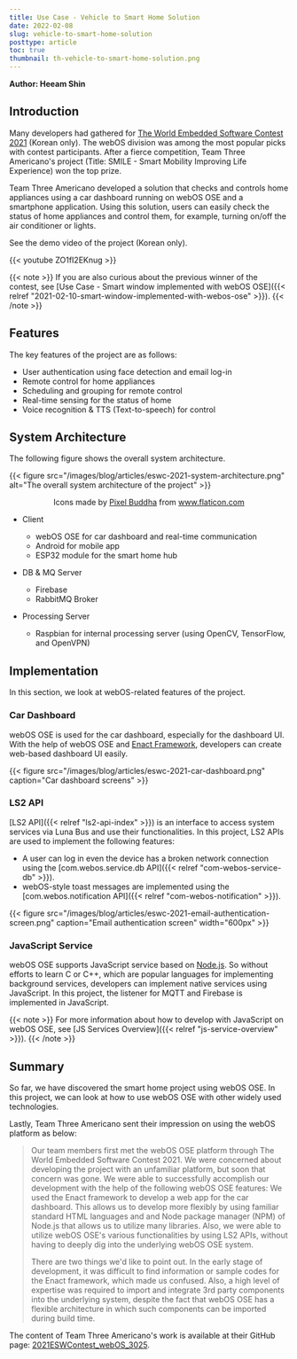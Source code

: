 ```yaml
---
title: Use Case - Vehicle to Smart Home Solution
date: 2022-02-08
slug: vehicle-to-smart-home-solution
posttype: article
toc: true
thumbnail: th-vehicle-to-smart-home-solution.png
---
```


**Author: Heeam Shin**

## Introduction

Many developers had gathered for [The World Embedded Software Contest 2021](https://www.eswcontest.or.kr/) (Korean only). The webOS division was among the most popular picks with contest participants. After a fierce competition, Team Three Americano's project (Title: SMILE - Smart Mobility Improving Life Experience) won the top prize.

Team Three Americano developed a solution that checks and controls home appliances using a car dashboard running on webOS OSE and a smartphone application. Using this solution, users can easily check the status of home appliances and control them, for example, turning on/off the air conditioner or lights.

See the demo video of the project (Korean only).

{{< youtube ZO1fI2EKnug >}}

{{< note >}}
If you are also curious about the previous winner of the contest, see [Use Case -  Smart window implemented with webOS OSE]({{< relref "2021-02-10-smart-window-implemented-with-webos-ose" >}}).
{{< /note >}}

## Features

The key features of the project are as follows:

- User authentication using face detection and email log-in
- Remote control for home appliances
- Scheduling and grouping for remote control
- Real-time sensing for the status of home
- Voice recognition & TTS (Text-to-speech) for control

## System Architecture
  
The following figure shows the overall system architecture.

<!-- {{< figure src="/images/blog/articles/IMG_6665.jpg" alt="The overall system architecture of the project" >}} -->
{{< figure src="/images/blog/articles/eswc-2021-system-architecture.png" alt="The overall system architecture of the project" >}}

<div style="text-align:center;">Icons made by <a href="https://www.flaticon.com/authors/pixel-buddha" title="Pixel Buddha">Pixel Buddha</a> from <a href="https://www.flaticon.com/" title="Flaticon">www.flaticon.com</a></div>

- Client

  - webOS OSE for car dashboard and real-time communication
  - Android for mobile app
  - ESP32 module for the smart home hub

- DB & MQ Server

  - Firebase
  - RabbitMQ Broker

- Processing Server

  - Raspbian for internal processing server (using OpenCV, TensorFlow, and OpenVPN)

## Implementation

In this section, we look at webOS-related features of the project.

### Car Dashboard

webOS OSE is used for the car dashboard, especially for the dashboard UI. With the help of webOS OSE and [Enact Framework](https://enactjs.com/), developers can create web-based dashboard UI easily.

{{< figure src="/images/blog/articles/eswc-2021-car-dashboard.png" caption="Car dashboard screens" >}}

### LS2 API

[LS2 API]({{< relref "ls2-api-index" >}}) is an interface to access system services via Luna Bus and use their functionalities. In this project, LS2 APIs are used to implement the following features:

- A user can log in even the device has a broken network connection using the [com.webos.service.db API]({{< relref "com-webos-service-db" >}}).
- webOS-style toast messages are implemented using the [com.webos.notification API]({{< relref "com-webos-notification" >}}).

{{< figure src="/images/blog/articles/eswc-2021-email-authentication-screen.png" caption="Email authentication screen" width="600px" >}}

### JavaScript Service

webOS OSE supports JavaScript service based on [Node.js](https://nodejs.org/en/). So without efforts to learn C or C++, which are popular languages for implementing background services, developers can implement native services using JavaScript. In this project, the listener for MQTT and Firebase is implemented in JavaScript.

{{< note >}}
For more information about how to develop with JavaScript on webOS OSE, see [JS Services Overview]({{< relref "js-service-overview" >}}).
{{< /note >}}

## Summary

So far, we have discovered the smart home project using webOS OSE. In this project, we can look at how to use webOS OSE with other widely used technologies.

Lastly, Team Three Americano sent their impression on using the webOS platform as below:

> Our team members first met the webOS OSE platform through The World Embedded Software Contest 2021. We were concerned about developing the project with an unfamiliar platform, but soon that concern was gone. We were able to successfully accomplish our development with the help of the following webOS OSE features: We used the Enact framework to develop a web app for the car dashboard. This allows us to develop more flexibly by using familiar standard HTML languages and and Node package manager (NPM) of Node.js that allows us to utilize many libraries. Also, we were able to utilize webOS OSE's various functionalities by using LS2 APIs, without having to deeply dig into the underlying webOS OSE system.
> 
> There are two things we'd like to point out. In the early stage of development, it was difficult to find information or sample codes for the Enact framework, which made us confused. Also, a high level of expertise was required to import and integrate 3rd party components into the underlying system, despite the fact that webOS OSE has a flexible architecture in which such components can be imported during build time.

The content of Team Three Americano's work is available at their GitHub page: [2021ESWContest_webOS_3025](https://github.com/ThreeAmericano).